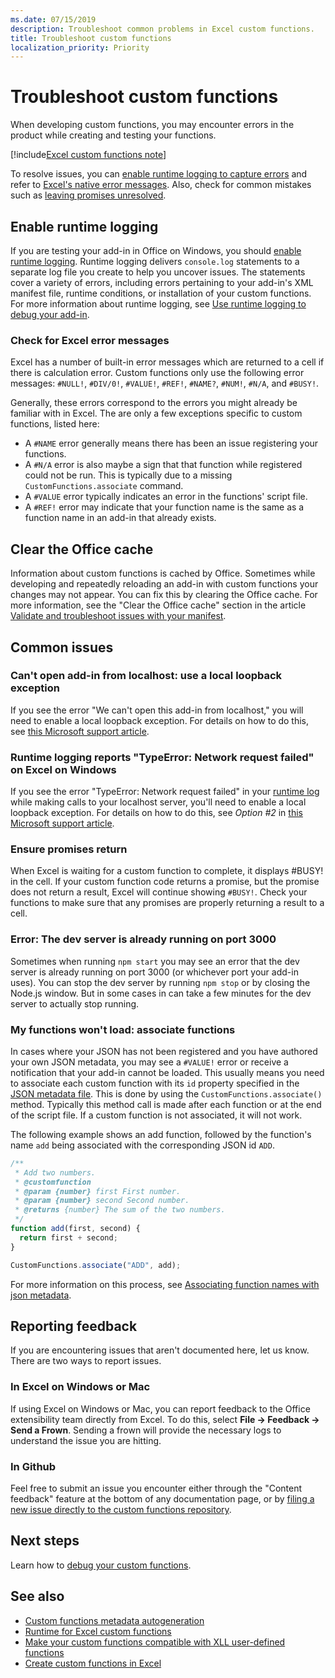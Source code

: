 ```yaml
---
ms.date: 07/15/2019
description: Troubleshoot common problems in Excel custom functions.
title: Troubleshoot custom functions
localization_priority: Priority
---
```

# Troubleshoot custom functions

When developing custom functions, you may encounter errors in the product while creating and testing your functions.

[!include[Excel custom functions note](../includes/excel-custom-functions-note.md)]

To resolve issues, you can [enable runtime logging to capture errors](#enable-runtime-logging) and refer to [Excel's native error messages](#check-for-excel-error-messages). Also, check for common mistakes such as [leaving promises unresolved](#ensure-promises-return).

## Enable runtime logging

If you are testing your add-in in Office on Windows, you should [enable runtime logging](/office/dev/add-ins/testing/troubleshoot-manifest#use-runtime-logging-to-debug-your-add-in). Runtime logging delivers `console.log` statements to a separate log file you create to help you uncover issues. The statements cover a variety of errors, including errors pertaining to your add-in's XML manifest file, runtime conditions, or installation of your custom functions.  For more information about runtime logging, see [Use runtime logging to debug your add-in](/office/dev/add-ins/testing/troubleshoot-manifest#use-runtime-logging-to-debug-your-add-in).  

### Check for Excel error messages

Excel has a number of built-in error messages which are returned to a cell if there is calculation error. Custom functions only use the following error messages: `#NULL!`, `#DIV/0!`, `#VALUE!`, `#REF!`, `#NAME?`, `#NUM!`, `#N/A`, and `#BUSY!`.

Generally, these errors correspond to the errors you might already be familiar with in Excel. The are only a few exceptions specific to custom functions, listed here:

- A `#NAME` error generally means there has been an issue registering your functions.
- A `#N/A` error is also maybe a sign that that function while registered could not be run. This is typically due to a missing `CustomFunctions.associate` command.
- A `#VALUE` error typically indicates an error in the functions' script file.
- A `#REF!` error may indicate that your function name is the same as a function name in an add-in that already exists.

## Clear the Office cache

Information about custom functions is cached by Office. Sometimes while developing and repeatedly reloading an add-in with custom functions your changes may not appear. You can fix this by clearing the Office cache. For more information, see the "Clear the Office cache" section in the article [Validate and troubleshoot issues with your manifest](../testing/troubleshoot-manifest.md#clear-the-office-cache).

## Common issues

### Can't open add-in from localhost: use a local loopback exception

If you see the error "We can't open this add-in from localhost," you will need to enable a local loopback exception. For details on how to do this, see [this Microsoft support article](https://support.microsoft.com/help/4490419/local-loopback-exemption-does-not-work).

### Runtime logging reports "TypeError: Network request failed" on Excel on Windows

If you see the error "TypeError: Network request failed" in your [runtime log](custom-functions-troubleshooting.md#enable-runtime-logging) while making calls to your localhost server, you'll need to enable a local loopback exception. For details on how to do this, see *Option #2* in [this Microsoft support article](https://support.microsoft.com/help/4490419/local-loopback-exemption-does-not-work).

### Ensure promises return

When Excel is waiting for a custom function to complete, it displays #BUSY! in the cell. If your custom function code returns a promise, but the promise does not return a result, Excel will continue showing `#BUSY!`. Check your functions to make sure that any promises are properly returning a result to a cell.

### Error: The dev server is already running on port 3000

Sometimes when running `npm start` you may see an error that the dev server is already running on port 3000 (or whichever port your add-in uses). You can stop the dev server by running `npm stop` or by closing the Node.js window. But in some cases in can take a few minutes for the dev server to actually stop running.

### My functions won't load: associate functions

In cases where your JSON has not been registered and you have authored your own JSON metadata, you may see a `#VALUE!` error or receive a notification that your add-in cannot be loaded. This usually means you need to associate each custom function with its `id` property specified in the [JSON metadata file](custom-functions-json.md). This is done by using the `CustomFunctions.associate()` method. Typically this method call is made after each function or at the end of the script file. If a custom function is not associated, it will not work.

The following example shows an add function, followed by the function's name `add` being associated with the corresponding JSON id `ADD`.

```js
/**
 * Add two numbers.
 * @customfunction
 * @param {number} first First number.
 * @param {number} second Second number.
 * @returns {number} The sum of the two numbers.
 */
function add(first, second) {
  return first + second;
}

CustomFunctions.associate("ADD", add);
```

For more information on this process, see [Associating function names with json metadata](/office/dev/add-ins/excel/custom-functions-json#associating-function-names-with-json-metadata).

## Reporting feedback

If you are encountering issues that aren't documented here, let us know. There are two ways to report issues.

### In Excel on Windows or Mac

If using Excel on Windows or Mac, you can report feedback to the Office extensibility team directly from Excel. To do this, select **File -> Feedback -> Send a Frown**. Sending a frown will provide the necessary logs to understand the issue you are hitting.

### In Github

Feel free to submit an issue you encounter either through the "Content feedback" feature at the bottom of any documentation page, or by [filing a new issue directly to the custom functions repository](https://github.com/OfficeDev/Excel-Custom-Functions/issues).

## Next steps
Learn how to [debug your custom functions](custom-functions-debugging.md).

## See also

* [Custom functions metadata autogeneration](custom-functions-json-autogeneration.md)
* [Runtime for Excel custom functions](custom-functions-runtime.md)
* [Make your custom functions compatible with XLL user-defined functions](make-custom-functions-compatible-with-xll-udf.md)
* [Create custom functions in Excel](custom-functions-overview.md)
